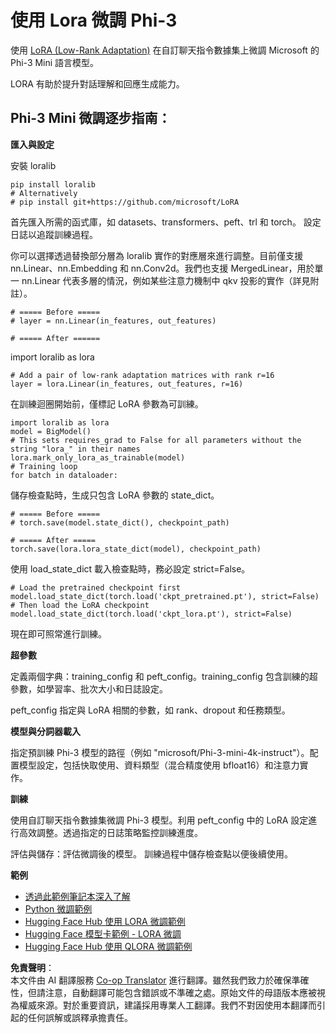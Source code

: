 <!--
CO_OP_TRANSLATOR_METADATA:
{
  "original_hash": "50b6a55a0831b417835087d8b57759fe",
  "translation_date": "2025-07-17T06:28:31+00:00",
  "source_file": "md/03.FineTuning/FineTuning_Lora.md",
  "language_code": "hk"
}
-->
# **使用 Lora 微調 Phi-3**

使用 [LoRA (Low-Rank Adaptation)](https://github.com/microsoft/LoRA?WT.mc_id=aiml-138114-kinfeylo) 在自訂聊天指令數據集上微調 Microsoft 的 Phi-3 Mini 語言模型。

LORA 有助於提升對話理解和回應生成能力。

## Phi-3 Mini 微調逐步指南：

**匯入與設定**

安裝 loralib

```
pip install loralib
# Alternatively
# pip install git+https://github.com/microsoft/LoRA

```

首先匯入所需的函式庫，如 datasets、transformers、peft、trl 和 torch。
設定日誌以追蹤訓練過程。

你可以選擇透過替換部分層為 loralib 實作的對應層來進行調整。目前僅支援 nn.Linear、nn.Embedding 和 nn.Conv2d。我們也支援 MergedLinear，用於單一 nn.Linear 代表多層的情況，例如某些注意力機制中 qkv 投影的實作（詳見附註）。

```
# ===== Before =====
# layer = nn.Linear(in_features, out_features)
```

```
# ===== After ======
```

import loralib as lora

```
# Add a pair of low-rank adaptation matrices with rank r=16
layer = lora.Linear(in_features, out_features, r=16)
```

在訓練迴圈開始前，僅標記 LoRA 參數為可訓練。

```
import loralib as lora
model = BigModel()
# This sets requires_grad to False for all parameters without the string "lora_" in their names
lora.mark_only_lora_as_trainable(model)
# Training loop
for batch in dataloader:
```

儲存檢查點時，生成只包含 LoRA 參數的 state_dict。

```
# ===== Before =====
# torch.save(model.state_dict(), checkpoint_path)
```
```
# ===== After =====
torch.save(lora.lora_state_dict(model), checkpoint_path)
```

使用 load_state_dict 載入檢查點時，務必設定 strict=False。

```
# Load the pretrained checkpoint first
model.load_state_dict(torch.load('ckpt_pretrained.pt'), strict=False)
# Then load the LoRA checkpoint
model.load_state_dict(torch.load('ckpt_lora.pt'), strict=False)
```

現在即可照常進行訓練。

**超參數**

定義兩個字典：training_config 和 peft_config。training_config 包含訓練的超參數，如學習率、批次大小和日誌設定。

peft_config 指定與 LoRA 相關的參數，如 rank、dropout 和任務類型。

**模型與分詞器載入**

指定預訓練 Phi-3 模型的路徑（例如 "microsoft/Phi-3-mini-4k-instruct"）。配置模型設定，包括快取使用、資料類型（混合精度使用 bfloat16）和注意力實作。

**訓練**

使用自訂聊天指令數據集微調 Phi-3 模型。利用 peft_config 中的 LoRA 設定進行高效調整。透過指定的日誌策略監控訓練進度。

評估與儲存：評估微調後的模型。
訓練過程中儲存檢查點以便後續使用。

**範例**
- [透過此範例筆記本深入了解](../../../../code/03.Finetuning/Phi_3_Inference_Finetuning.ipynb)
- [Python 微調範例](../../../../code/03.Finetuning/FineTrainingScript.py)
- [Hugging Face Hub 使用 LORA 微調範例](../../../../code/03.Finetuning/Phi-3-finetune-lora-python.ipynb)
- [Hugging Face 模型卡範例 - LORA 微調](https://huggingface.co/microsoft/Phi-3-mini-4k-instruct/blob/main/sample_finetune.py)
- [Hugging Face Hub 使用 QLORA 微調範例](../../../../code/03.Finetuning/Phi-3-finetune-qlora-python.ipynb)

**免責聲明**：  
本文件由 AI 翻譯服務 [Co-op Translator](https://github.com/Azure/co-op-translator) 進行翻譯。雖然我們致力於確保準確性，但請注意，自動翻譯可能包含錯誤或不準確之處。原始文件的母語版本應被視為權威來源。對於重要資訊，建議採用專業人工翻譯。我們不對因使用本翻譯而引起的任何誤解或誤釋承擔責任。